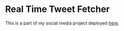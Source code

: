 # Real Time Tweet Fetcher
This is a part of my social media project deployed [here](https://shreybook.herokuapp.com/).




